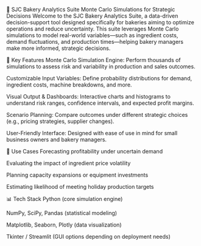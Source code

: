 🍞 SJC Bakery Analytics Suite
Monte Carlo Simulations for Strategic Decisions
Welcome to the SJC Bakery Analytics Suite, a data-driven decision-support tool designed specifically for bakeries aiming to optimize operations and reduce uncertainty. This suite leverages Monte Carlo simulations to model real-world variables—such as ingredient costs, demand fluctuations, and production times—helping bakery managers make more informed, strategic decisions.

🎯 Key Features
Monte Carlo Simulation Engine: Perform thousands of simulations to assess risk and variability in production and sales outcomes.

Customizable Input Variables: Define probability distributions for demand, ingredient costs, machine breakdowns, and more.

Visual Output & Dashboards: Interactive charts and histograms to understand risk ranges, confidence intervals, and expected profit margins.

Scenario Planning: Compare outcomes under different strategic choices (e.g., pricing strategies, supplier changes).

User-Friendly Interface: Designed with ease of use in mind for small business owners and bakery managers.

🧠 Use Cases
Forecasting profitability under uncertain demand

Evaluating the impact of ingredient price volatility

Planning capacity expansions or equipment investments

Estimating likelihood of meeting holiday production targets

📊 Tech Stack
Python (core simulation engine)

NumPy, SciPy, Pandas (statistical modeling)

Matplotlib, Seaborn, Plotly (data visualization)

Tkinter / Streamlit (GUI options depending on deployment needs)
